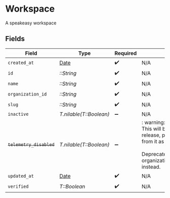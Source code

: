 # Workspace

A speakeasy workspace


## Fields

| Field                                                                                                                                                                             | Type                                                                                                                                                                              | Required                                                                                                                                                                          | Description                                                                                                                                                                       |
| --------------------------------------------------------------------------------------------------------------------------------------------------------------------------------- | --------------------------------------------------------------------------------------------------------------------------------------------------------------------------------- | --------------------------------------------------------------------------------------------------------------------------------------------------------------------------------- | --------------------------------------------------------------------------------------------------------------------------------------------------------------------------------- |
| `created_at`                                                                                                                                                                      | [Date](https://ruby-doc.org/stdlib-2.6.1/libdoc/date/rdoc/Date.html)                                                                                                              | :heavy_check_mark:                                                                                                                                                                | N/A                                                                                                                                                                               |
| `id`                                                                                                                                                                              | *::String*                                                                                                                                                                        | :heavy_check_mark:                                                                                                                                                                | N/A                                                                                                                                                                               |
| `name`                                                                                                                                                                            | *::String*                                                                                                                                                                        | :heavy_check_mark:                                                                                                                                                                | N/A                                                                                                                                                                               |
| `organization_id`                                                                                                                                                                 | *::String*                                                                                                                                                                        | :heavy_check_mark:                                                                                                                                                                | N/A                                                                                                                                                                               |
| `slug`                                                                                                                                                                            | *::String*                                                                                                                                                                        | :heavy_check_mark:                                                                                                                                                                | N/A                                                                                                                                                                               |
| `inactive`                                                                                                                                                                        | *T.nilable(T::Boolean)*                                                                                                                                                           | :heavy_minus_sign:                                                                                                                                                                | N/A                                                                                                                                                                               |
| ~~`telemetry_disabled`~~                                                                                                                                                          | *T.nilable(T::Boolean)*                                                                                                                                                           | :heavy_minus_sign:                                                                                                                                                                | : warning: ** DEPRECATED **: This will be removed in a future release, please migrate away from it as soon as possible.<br/><br/>Deprecated. Use organization.telemetry_disabled instead. |
| `updated_at`                                                                                                                                                                      | [Date](https://ruby-doc.org/stdlib-2.6.1/libdoc/date/rdoc/Date.html)                                                                                                              | :heavy_check_mark:                                                                                                                                                                | N/A                                                                                                                                                                               |
| `verified`                                                                                                                                                                        | *T::Boolean*                                                                                                                                                                      | :heavy_check_mark:                                                                                                                                                                | N/A                                                                                                                                                                               |